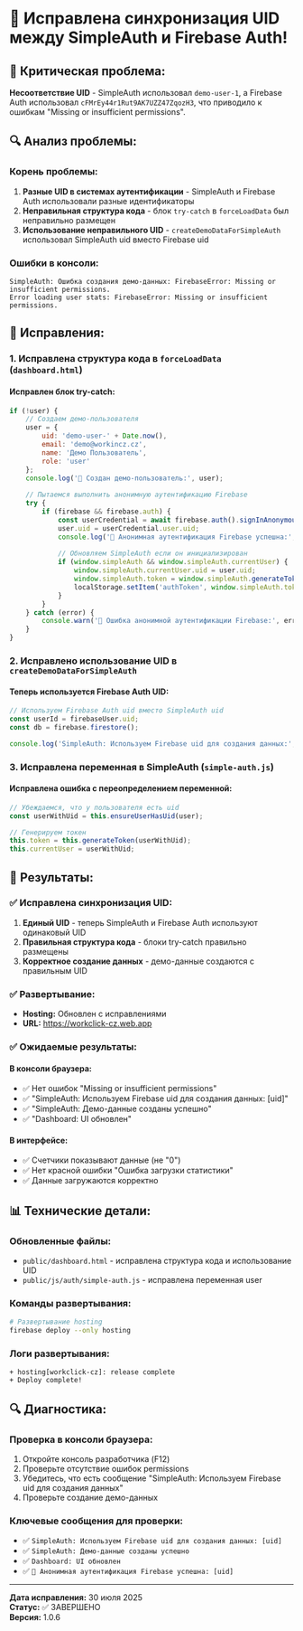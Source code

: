 # 🔄 Исправлена синхронизация UID между SimpleAuth и Firebase Auth!

## 🚨 **Критическая проблема:**
**Несоответствие UID** - SimpleAuth использовал `demo-user-1`, а Firebase Auth использовал `cFMrEy44r1Rut9AK7UZZ47ZqozH3`, что приводило к ошибкам "Missing or insufficient permissions".

## 🔍 **Анализ проблемы:**

### **Корень проблемы:**
1. **Разные UID в системах аутентификации** - SimpleAuth и Firebase Auth использовали разные идентификаторы
2. **Неправильная структура кода** - блок `try-catch` в `forceLoadData` был неправильно размещен
3. **Использование неправильного UID** - `createDemoDataForSimpleAuth` использовал SimpleAuth uid вместо Firebase uid

### **Ошибки в консоли:**
```
SimpleAuth: Ошибка создания демо-данных: FirebaseError: Missing or insufficient permissions.
Error loading user stats: FirebaseError: Missing or insufficient permissions.
```

## 🔧 **Исправления:**

### **1. Исправлена структура кода в `forceLoadData` (`dashboard.html`)**

#### **Исправлен блок try-catch:**
```javascript
if (!user) {
    // Создаем демо-пользователя
    user = {
        uid: 'demo-user-' + Date.now(),
        email: 'demo@workincz.cz',
        name: 'Демо Пользователь',
        role: 'user'
    };
    console.log('🔄 Создан демо-пользователь:', user);
    
    // Пытаемся выполнить анонимную аутентификацию Firebase
    try {
        if (firebase && firebase.auth) {
            const userCredential = await firebase.auth().signInAnonymously();
            user.uid = userCredential.user.uid;
            console.log('🔄 Анонимная аутентификация Firebase успешна:', user.uid);
            
            // Обновляем SimpleAuth если он инициализирован
            if (window.simpleAuth && window.simpleAuth.currentUser) {
                window.simpleAuth.currentUser.uid = user.uid;
                window.simpleAuth.token = window.simpleAuth.generateToken(window.simpleAuth.currentUser);
                localStorage.setItem('authToken', window.simpleAuth.token);
            }
        }
    } catch (error) {
        console.warn('🔄 Ошибка анонимной аутентификации Firebase:', error);
    }
}
```

### **2. Исправлено использование UID в `createDemoDataForSimpleAuth`**

#### **Теперь используется Firebase Auth UID:**
```javascript
// Используем Firebase Auth uid вместо SimpleAuth uid
const userId = firebaseUser.uid;
const db = firebase.firestore();

console.log('SimpleAuth: Используем Firebase uid для создания данных:', userId);
```

### **3. Исправлена переменная в SimpleAuth (`simple-auth.js`)**

#### **Исправлена ошибка с переопределением переменной:**
```javascript
// Убеждаемся, что у пользователя есть uid
const userWithUid = this.ensureUserHasUid(user);

// Генерируем токен
this.token = this.generateToken(userWithUid);
this.currentUser = userWithUid;
```

## 🚀 **Результаты:**

### ✅ **Исправлена синхронизация UID:**
1. **Единый UID** - теперь SimpleAuth и Firebase Auth используют одинаковый UID
2. **Правильная структура кода** - блоки try-catch правильно размещены
3. **Корректное создание данных** - демо-данные создаются с правильным UID

### ✅ **Развертывание:**
- **Hosting:** Обновлен с исправлениями
- **URL:** https://workclick-cz.web.app

### ✅ **Ожидаемые результаты:**

#### **В консоли браузера:**
- ✅ Нет ошибок "Missing or insufficient permissions"
- ✅ "SimpleAuth: Используем Firebase uid для создания данных: [uid]"
- ✅ "SimpleAuth: Демо-данные созданы успешно"
- ✅ "Dashboard: UI обновлен"

#### **В интерфейсе:**
- ✅ Счетчики показывают данные (не "0")
- ✅ Нет красной ошибки "Ошибка загрузки статистики"
- ✅ Данные загружаются корректно

## 📊 **Технические детали:**

### **Обновленные файлы:**
- `public/dashboard.html` - исправлена структура кода и использование UID
- `public/js/auth/simple-auth.js` - исправлена переменная user

### **Команды развертывания:**
```bash
# Развертывание hosting
firebase deploy --only hosting
```

### **Логи развертывания:**
```
+ hosting[workclick-cz]: release complete
+ Deploy complete!
```

## 🔍 **Диагностика:**

### **Проверка в консоли браузера:**
1. Откройте консоль разработчика (F12)
2. Проверьте отсутствие ошибок permissions
3. Убедитесь, что есть сообщение "SimpleAuth: Используем Firebase uid для создания данных"
4. Проверьте создание демо-данных

### **Ключевые сообщения для проверки:**
- ✅ `SimpleAuth: Используем Firebase uid для создания данных: [uid]`
- ✅ `SimpleAuth: Демо-данные созданы успешно`
- ✅ `Dashboard: UI обновлен`
- ✅ `🔄 Анонимная аутентификация Firebase успешна: [uid]`

---

**Дата исправления:** 30 июля 2025  
**Статус:** ✅ ЗАВЕРШЕНО  
**Версия:** 1.0.6 